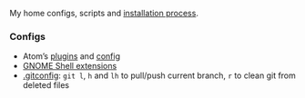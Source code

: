 My home configs, scripts and [installation process](./Install.md).

### Configs

* Atom’s [plugins](./Atom.md) and [config](./atom.cson)
* [GNOME Shell extensions](./GNOME.md)
* [.gitconfig](./gitconfig): `git l`, `h` and `lh` to pull/push current branch,
  `r` to clean git from deleted files
